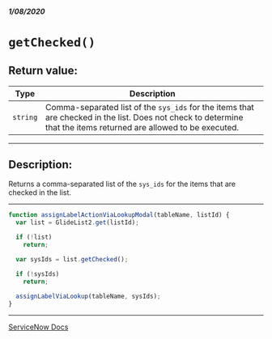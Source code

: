 ##### 1/08/2020
# `getChecked()`
## Return value:
| Type | Description |
|---|---|
| `string` | Comma-separated list of the `sys_ids` for the items that are checked in the list.  Does not check to determine that the items returned are allowed to be executed. |

---

## Description:
Returns a comma-separated list of the `sys_ids` for the items that are checked in the list.

---

```js
function assignLabelActionViaLookupModal(tableName, listId) {
  var list = GlideList2.get(listId);

  if (!list) 
    return;

  var sysIds = list.getChecked();

  if (!sysIds)
    return;
  
  assignLabelViaLookup(tableName, sysIds);
}
```

---

[ServiceNow Docs](https://developer.servicenow.com/app.do#!/api_doc?v=newyork&id=r_GL2-getChecked)
